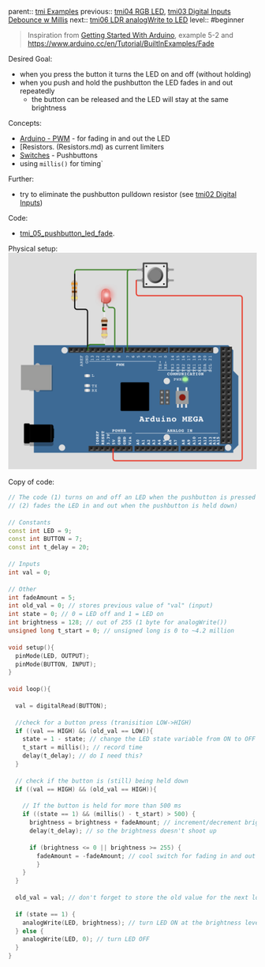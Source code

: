parent:: [tmi Examples](../tmi%20Examples.md)
previous:: [tmi04 RGB LED](tmi04%20RGB%20LED.md), [tmi03 Digital Inputs Debounce w Millis](tmi03%20Digital%20Inputs%20Debounce%20w%20Millis.md)
next:: [tmi06 LDR analogWrite to LED](tmi06%20LDR%20analogWrite%20to%20LED.md)
level:: #beginner 

> Inspiration from [Getting Started With Arduino](../banziGettingStartedArduino.md), example 5-2 and https://www.arduino.cc/en/Tutorial/BuiltInExamples/Fade


Desired Goal: 
- when you press the button it turns the LED on and off (without holding)
- when you push and hold the pushbutton the LED fades in and out repeatedly
	- the button can be released and the LED will stay at the same brightness

Concepts:
- [Arduino - PWM](Arduino%20-%20PWM.md) - for fading in and out the LED
- [Resistors. (Resistors.md) as current limiters
- [Switches](Switches.md) - Pushbuttons
- using `millis()` for timing`

Further:
- try to eliminate the pushbutton pulldown resistor (see [tmi02 Digital Inputs](tmi02%20Digital%20Inputs.md))

Code:
- [tmi_05_pushbutton_led_fade](Personal%20Folders/that_marouk_ish%20(Spencer)/code/tmi_05_pushbutton_led_fade/tmi_05_pushbutton_led_fade.ino).

Physical setup:
![](../attachments/Pasted%20image%2020221005220840.png)

Copy of code: 
``` c++
// The code (1) turns on and off an LED when the pushbutton is pressed and
// (2) fades the LED in and out when the pushbutton is held down)

// Constants
const int LED = 9;
const int BUTTON = 7; 
const int t_delay = 20;

// Inputs
int val = 0;

// Other
int fadeAmount = 5;
int old_val = 0; // stores previous value of "val" (input)
int state = 0; // 0 = LED off and 1 = LED on
int brightness = 128; // out of 255 (1 byte for analogWrite())
unsigned long t_start = 0; // unsigned long is 0 to ~4.2 million

void setup(){
  pinMode(LED, OUTPUT); 
  pinMode(BUTTON, INPUT);
}

void loop(){
  
  val = digitalRead(BUTTON);

  //check for a button press (tranisition LOW->HIGH)
  if ((val == HIGH) && (old_val == LOW)){
    state = 1 - state; // change the LED state variable from ON to OFF or vice-versa
    t_start = millis(); // record time
    delay(t_delay); // do I need this? 
  }

  // check if the button is (still) being held down
  if ((val == HIGH) && (old_val == HIGH)){

    // If the button is held for more than 500 ms
    if ((state == 1) && (millis() - t_start) > 500) {
      brightness = brightness + fadeAmount; // increment/decrement brightness
      delay(t_delay); // so the brightness doesn't shoot up

      if (brightness <= 0 || brightness >= 255) {
        fadeAmount = -fadeAmount; // cool switch for fading in and out
        }
    } 
  }

  old_val = val; // don't forget to store the old value for the next loop

  if (state == 1) {
    analogWrite(LED, brightness); // turn LED ON at the brightness level
  } else {
    analogWrite(LED, 0); // turn LED OFF
  }
}
```